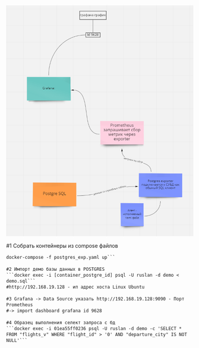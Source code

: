 ![img](images/scheme.png)

#1 Собрать контейнеры из compose файлов
```docker-compose -f prom_grafana.yaml up
docker-compose -f postgres_exp.yaml up```

#2 Импорт демо базы данных в POSTGRES
```docker exec -i [container_postgre_id] psql -U ruslan -d demo < demo.sql```
#http://192.168.19.128 - ип адрес хоста Linux Ubuntu

#3 Grafana -> Data Source указать http://192.168.19.128:9090 - Порт Prometheus
#-> import dashboard grafana id 9628

#4 Образец выполнения селект запроса с бд
```docker exec -i 01ea55ff0236 psql -U ruslan -d demo -c 'SELECT * FROM "flights_v" WHERE "flight_id" > '0' AND "departure_city" IS NOT NULL'```
